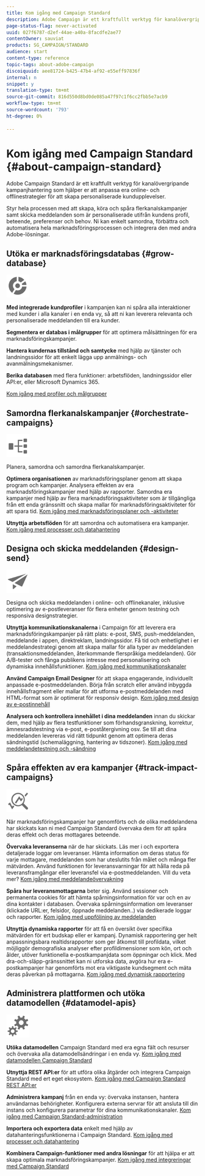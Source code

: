 ```yaml
---
title: Kom igång med Campaign Standard
description: Adobe Campaign är ett kraftfullt verktyg för kanalövergripande kampanjhantering som kan hjälpa er att anpassa era online- och offlinestrategier för att skapa personaliserade kundupplevelser.
page-status-flag: never-activated
uuid: 027f6787-d2ef-44ae-a40a-8facdfe2ae77
contentOwner: sauviat
products: SG_CAMPAIGN/STANDARD
audience: start
content-type: reference
topic-tags: about-adobe-campaign
discoiquuid: aee81724-b425-47b4-af92-e55eff97836f
internal: n
snippet: y
translation-type: tm+mt
source-git-commit: 816d550d8bd0de085a47f97c1f6cc2fbb5e7acb9
workflow-type: tm+mt
source-wordcount: '793'
ht-degree: 0%

---
```



# Kom igång med Campaign Standard {#about-campaign-standard}

Adobe Campaign Standard är ett kraftfullt verktyg för kanalövergripande kampanjhantering som hjälper er att anpassa era online- och offlinestrategier för att skapa personaliserade kundupplevelser.

Styr hela processen med att skapa, köra och spåra flerkanalskampanjer samt skicka meddelanden som är personaliserade utifrån kundens profil, beteende, preferenser och behov. Ni kan enkelt samordna, förbättra och automatisera hela marknadsföringsprocessen och integrera den med andra Adobe-lösningar.

## Utöka er marknadsföringsdatabas {#grow-database}

<img width="60px" alt="villkor" src="assets/icon_segment.svg"/>

**Med integrerade kundprofiler** i kampanjen kan ni spåra alla interaktioner med kunder i alla kanaler i en enda vy, så att ni kan leverera relevanta och personaliserade meddelanden till era kunder.

**Segmentera er databas i målgrupper** för att optimera målsättningen för era marknadsföringskampanjer.

**Hantera kundernas tillstånd och samtycke** med hjälp av tjänster och landningssidor för att enkelt lägga upp anmälnings- och avanmälningsmekanismer.

**Berika databasen** med flera funktioner: arbetsflöden, landningssidor eller API:er, eller Microsoft Dynamics 365.

[Kom igång med profiler och målgrupper](../../audiences/using/get-started-profiles-and-audiences.md)

## Samordna flerkanalskampanjer {#orchestrate-campaigns}

<img width="60px" alt="villkor" src="assets/icon_workflows.svg"/>

Planera, samordna och samordna flerkanalskampanjer.

**Optimera organisationen** av marknadsföringsplaner genom att skapa program och kampanjer. Analysera effekten av era marknadsföringskampanjer med hjälp av rapporter. Samordna era kampanjer med hjälp av flera marknadsföringsaktiviteter som är tillgängliga från ett enda gränssnitt och skapa mallar för marknadsföringsaktiviteter för att spara tid. [Kom igång med marknadsföringsplaner och -aktiviteter](../../start/using/programs-and-campaigns.md)

**Utnyttja arbetsflöden** för att samordna och automatisera era kampanjer. [Kom igång med processer och datahantering](../../automating/using/get-started-workflows.md)

## Designa och skicka meddelanden {#design-send}

<img width="60px" alt="villkor" src="assets/icon_send.svg"/>

Designa och skicka meddelanden i online- och offlinekanaler, inklusive optimering av e-postleveranser för flera enheter genom testning och responsiva designstrategier.

**Utnyttja kommunikationskanalerna** i Campaign för att leverera era marknadsföringskampanjer på rätt plats: e-post, SMS, push-meddelanden, meddelande i appen, direktreklam, landningssidor. Få tid och enhetlighet i er meddelandestrategi genom att skapa mallar för alla typer av meddelanden (transaktionsmeddelanden, återkommande flerspråkiga meddelanden). Gör A/B-tester och fånga publikens intresse med personalisering och dynamiska innehållsfunktioner. [Kom igång med kommunikationskanaler](../../channels/using/get-started-communication-channels.md)

**Använd Campaign Email Designer** för att skapa engagerande, individuellt anpassade e-postmeddelanden. Börja från scratch eller använd inbyggda innehållsfragment eller mallar för att utforma e-postmeddelanden med HTML-format som är optimerat för responsiv design. [Kom igång med design av e-postinnehåll](../../designing/using/designing-content-in-adobe-campaign.md)

**Analysera och kontrollera innehållet i dina meddelanden** innan du skickar dem, med hjälp av flera testfunktioner som förhandsgranskning, korrektur, ämnesradstestning via e-post, e-poståtergivning osv. Se till att dina meddelanden levereras vid rätt tidpunkt genom att optimera deras sändningstid (schemaläggning, hantering av tidszoner). [Kom igång med meddelandetestning och -sändning](../../sending/using/get-started-sending-messages.md)

## Spåra effekten av era kampanjer {#track-impact-campaigns}

<img width="60px" alt="villkor" src="assets/icon_report.svg"/>

När marknadsföringskampanjer har genomförts och de olika meddelandena har skickats kan ni med Campaign Standard övervaka dem för att spåra deras effekt och deras mottagares beteende.

**Övervaka leveranserna** när de har skickats. Läs mer i och exportera detaljerade loggar om leveranser. Hämta information om deras status för varje mottagare, meddelanden som har uteslutits från målet och många fler mätvärden.
Använd funktionen för leveransvarningar för att hålla reda på leveransframgångar eller leveransfel via e-postmeddelanden. Vill du veta mer? [Kom igång med meddelandeövervakning](../../sending/using/monitoring-a-delivery.md)

**Spåra hur leveransmottagarna** beter sig. Använd sessioner och permanenta cookies för att hämta spårningsinformation för var och en av dina kontakter i databasen. Övervaka spårningsinformation om leveranser (klickade URL:er, felsidor, öppnade meddelanden..) via dedikerade loggar och rapporter. [Kom igång med uppföljning av meddelanden](../../sending/using/tracking-messages.md)

**Utnyttja dynamiska rapporter** för att få en översikt över specifika mätvärden för ert budskap eller er kampanj. Dynamisk rapportering ger helt anpassningsbara realtidsrapporter som ger åtkomst till profildata, vilket möjliggör demografiska analyser efter profildimensioner som kön, ort och ålder, utöver funktionella e-postkampanjdata som öppningar och klick. Med dra-och-släpp-gränssnittet kan ni utforska data, avgöra hur era e-postkampanjer har genomförts mot era viktigaste kundsegment och mäta deras påverkan på mottagarna. [Kom igång med dynamisk rapportering](../../reporting/using/about-dynamic-reports.md)

## Administrera plattformen och utöka datamodellen {#datamodel-apis}

<img width="60px" alt="villkor" src="assets/icon_admin.svg"/>

**Utöka datamodellen** Campaign Standard med era egna fält och resurser och övervaka alla datamodellsändringar i en enda vy. [Kom igång med datamodellen Campaign Standard](../../developing/using/get-started-data-model.md)

**Utnyttja REST API:er** för att utföra olika åtgärder och integrera Campaign Standard med ert eget ekosystem. [Kom igång med Campaign Standard REST API:er](../../api/using/get-started-apis.md)

**Administrera kampanj** från en enda vy: övervaka instansen, hantera användarnas behörigheter. Konfigurera externa servrar för att ansluta till din instans och konfigurera parametrar för dina kommunikationskanaler. [Kom igång med Campaign Standard-administration](../../administration/using/get-started-campaign-administration.md)

**Importera och exportera data** enkelt med hjälp av datahanteringsfunktionerna i Campaign Standard. [Kom igång med processer och datahantering](../../automating/using/get-started-workflows.md)

**Kombinera Campaign-funktioner med andra lösningar** för att hjälpa er att skapa optimala marknadsföringskampanjer. [Kom igång med integreringar med Campaign Standard](../../integrating/using/get-started-campaign-integrations.md)
